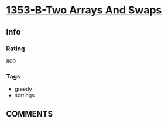# [1353-B-Two Arrays And Swaps](https://codeforces.com/problemset/problem/1353/B)

## Info

### Rating

800

### Tags

- greedy
- sortings

## __COMMENTS__

> 
